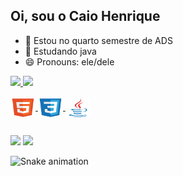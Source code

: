 ## Oi, sou o Caio Henrique

- 🔭 Estou no quarto semestre de ADS
- 🌱 Estudando java
- 😄 Pronouns: ele/dele

<div>
  <a href="https://beacons.ai/caiohds">
  <img height="180em" src="https://github-readme-stats.vercel.app/api?username=caiohds&show_icons=true&theme=dark&include_all_commits=true&count_private=true"/>
  <img height="180em" src="https://github-readme-stats.vercel.app/api/top-langs/?username=caiohds&layout=compact&langs_count=16&theme=dark"/>
</div>
  
<div style="display: inline_block"><br>
    <img align="center" alt="Caio-HTML" height="30" width="40" src="https://raw.githubusercontent.com/devicons/devicon/master/icons/html5/html5-original.svg">
  <img align="center" alt="Caio-CSS" height="30" width="40" src="https://raw.githubusercontent.com/devicons/devicon/master/icons/css3/css3-original.svg">
  <img align="center" alt="Caio-JAVA" height="30" width="40" src="https://raw.githubusercontent.com/devicons/devicon/master/icons/java/java-original.svg">
 </div>
  
##
  
<div>
   
  <a href = "mailto:caiohds2020@gmail.com"><img src="https://img.shields.io/badge/Gmail-D14836?style=for-the-badge&logo=gmail&logoColor=white" target="_blank"></a>
  <a href="https://www.linkedin.com/in/caio-henrique-b3a9a0212/" target="_blank"><img src="https://img.shields.io/badge/-LinkedIn-%230077B5?style=for-the-badge&logo=linkedin&logoColor=white" target="_blank"></a>   
</div>

![Snake animation](https://github.com/caiohds/caiohds/.github/workflows/cobrinha.yml)

